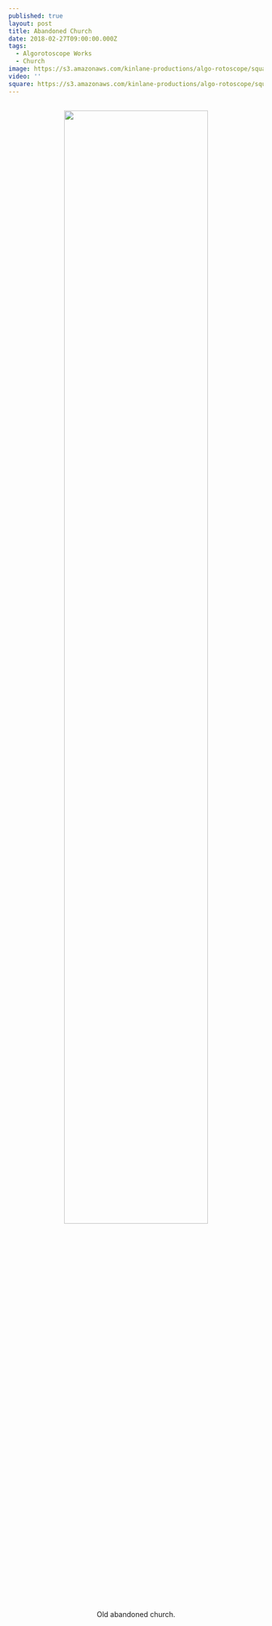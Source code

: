 ```yaml
---
published: true
layout: post
title: Abandoned Church
date: 2018-02-27T09:00:00.000Z
tags:
  - Algorotoscope Works
  - Church
image: https://s3.amazonaws.com/kinlane-productions/algo-rotoscope/square/C4NLtWrWMAAMY9d.jpg
video: ''
square: https://s3.amazonaws.com/kinlane-productions/algo-rotoscope/square/C4NLtWrWMAAMY9d_square.jpg
---
```

<p align="center"><img src="{{ page.image }}" width="75%" style="padding: 15px;" /></p>
<center>Old abandoned church.</center>
